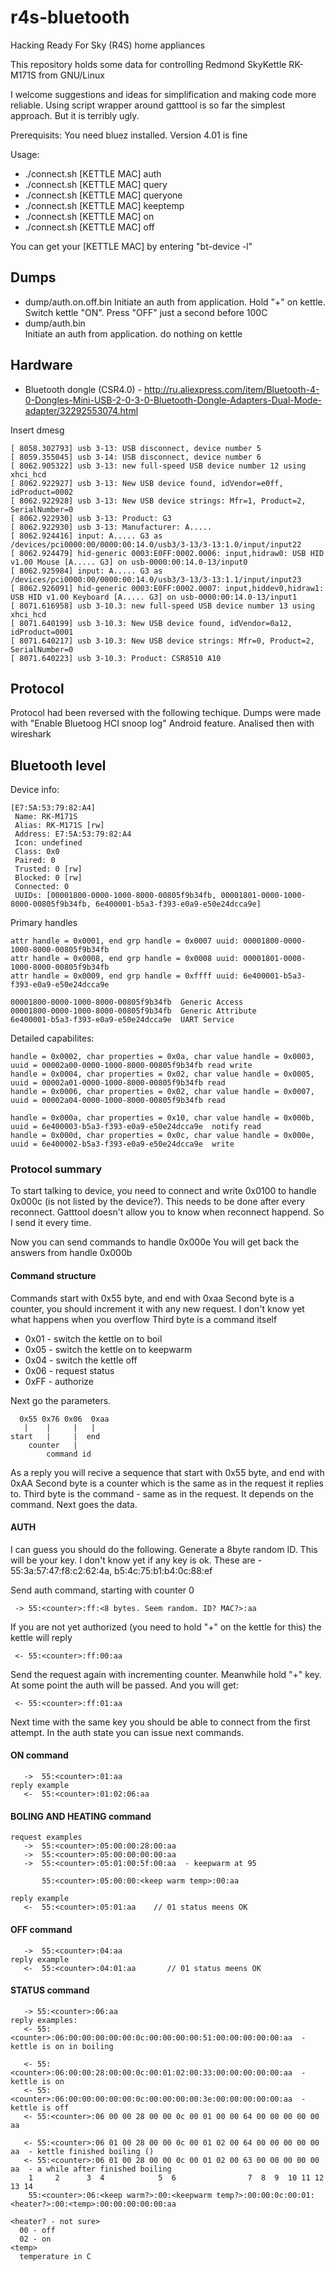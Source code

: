 # r4s-bluetooth
Hacking Ready For Sky (R4S) home appliances

This repository holds some data for controlling Redmond SkyKettle RK-M171S from GNU/Linux

I welcome suggestions and ideas for simplification and making code more reliable.
Using script wrapper around gatttool is so far the simplest approach. But it is terribly ugly.

Prerequisits:
   You need bluez installed. Version 4.01 is fine

Usage: 
*   ./connect.sh [KETTLE MAC] auth 
*   ./connect.sh [KETTLE MAC] query
*   ./connect.sh [KETTLE MAC] queryone
*   ./connect.sh [KETTLE MAC] keeptemp <temp>
*   ./connect.sh [KETTLE MAC] on
*   ./connect.sh [KETTLE MAC] off

You can get your  [KETTLE MAC] by entering "bt-device -l" 

## Dumps 

* dump/auth.on.off.bin 
    Initiate an auth from application. Hold "+" on kettle. Switch kettle "ON". Press "OFF" just a second before 100C
* dump/auth.bin  
    Initiate an auth from application. do nothing on kettle

## Hardware

* Bluetooth dongle (CSR4.0) - http://ru.aliexpress.com/item/Bluetooth-4-0-Dongles-Mini-USB-2-0-3-0-Bluetooth-Dongle-Adapters-Dual-Mode-adapter/32292553074.html 

Insert dmesg
```
[ 8058.302793] usb 3-13: USB disconnect, device number 5
[ 8059.355045] usb 3-14: USB disconnect, device number 6
[ 8062.905322] usb 3-13: new full-speed USB device number 12 using xhci_hcd
[ 8062.922927] usb 3-13: New USB device found, idVendor=e0ff, idProduct=0002
[ 8062.922928] usb 3-13: New USB device strings: Mfr=1, Product=2, SerialNumber=0
[ 8062.922930] usb 3-13: Product: G3
[ 8062.922930] usb 3-13: Manufacturer: A.....
[ 8062.924416] input: A..... G3 as /devices/pci0000:00/0000:00:14.0/usb3/3-13/3-13:1.0/input/input22
[ 8062.924479] hid-generic 0003:E0FF:0002.0006: input,hidraw0: USB HID v1.00 Mouse [A..... G3] on usb-0000:00:14.0-13/input0
[ 8062.925984] input: A..... G3 as /devices/pci0000:00/0000:00:14.0/usb3/3-13/3-13:1.1/input/input23
[ 8062.926091] hid-generic 0003:E0FF:0002.0007: input,hiddev0,hidraw1: USB HID v1.00 Keyboard [A..... G3] on usb-0000:00:14.0-13/input1
[ 8071.616958] usb 3-10.3: new full-speed USB device number 13 using xhci_hcd
[ 8071.640199] usb 3-10.3: New USB device found, idVendor=0a12, idProduct=0001
[ 8071.640217] usb 3-10.3: New USB device strings: Mfr=0, Product=2, SerialNumber=0
[ 8071.640223] usb 3-10.3: Product: CSR8510 A10
```

## Protocol 

  Protocol had been reversed with the following techique. Dumps were made with "Enable Bluetoog HCI snoop log" Android feature. Analised then with wireshark
  
## Bluetooth level
 
 Device info:
  
 ```
 [E7:5A:53:79:82:A4]
  Name: RK-M171S
  Alias: RK-M171S [rw]
  Address: E7:5A:53:79:82:A4
  Icon: undefined
  Class: 0x0
  Paired: 0
  Trusted: 0 [rw]
  Blocked: 0 [rw]
  Connected: 0
  UUIDs: [00001800-0000-1000-8000-00805f9b34fb, 00001801-0000-1000-8000-00805f9b34fb, 6e400001-b5a3-f393-e0a9-e50e24dcca9e]
```

Primary handles

```
attr handle = 0x0001, end grp handle = 0x0007 uuid: 00001800-0000-1000-8000-00805f9b34fb
attr handle = 0x0008, end grp handle = 0x0008 uuid: 00001801-0000-1000-8000-00805f9b34fb
attr handle = 0x0009, end grp handle = 0xffff uuid: 6e400001-b5a3-f393-e0a9-e50e24dcca9e

00001800-0000-1000-8000-00805f9b34fb  Generic Access
00001800-0000-1000-8000-00805f9b34fb  Generic Attribute
6e400001-b5a3-f393-e0a9-e50e24dcca9e  UART Service
```

Detailed capabilites:

```
handle = 0x0002, char properties = 0x0a, char value handle = 0x0003, uuid = 00002a00-0000-1000-8000-00805f9b34fb read write
handle = 0x0004, char properties = 0x02, char value handle = 0x0005, uuid = 00002a01-0000-1000-8000-00805f9b34fb read
handle = 0x0006, char properties = 0x02, char value handle = 0x0007, uuid = 00002a04-0000-1000-8000-00805f9b34fb read

handle = 0x000a, char properties = 0x10, char value handle = 0x000b, uuid = 6e400003-b5a3-f393-e0a9-e50e24dcca9e  notify read
handle = 0x000d, char properties = 0x0c, char value handle = 0x000e, uuid = 6e400002-b5a3-f393-e0a9-e50e24dcca9e  write
```
   

### Protocol summary

To start talking to device, you need to connect and write 0x0100 to handle 0x000c (is not listed by the device?).
This needs to be done after every reconnect.
Gatttool doesn't allow you to know when reconnect happend. So I send it every time.

Now you can send commands to handle 0x000e
You will get back the answers from handle 0x000b

#### Command structure

Commands start with 0x55 byte, and end with 0xaa
Second byte is a counter, you should increment it with any new request. I don't know yet what happens when you overflow
Third byte is a command itself
 * 0x01 - switch the kettle on to boil
 * 0x05 - switch the kettle on to keepwarm
 * 0x04 - switch the kettle off
 * 0x06 - request status
 * 0xFF - authorize
 
 
Next go the parameters.

```
  0x55 0x76 0x06  0xaa
   |    |     |   |
start   |     |  end
    counter   |
        command id
```

As a reply you will recive a sequence that start with 0x55 byte, and end with 0xAA
Second byte is a counter which is the same as in the request it replies to.
Third byte is the command - same as in the request. It depends on the command.
Next goes the data.

#### AUTH
 I can guess you should do the following. Generate a 8byte random ID. This will be your key. 
 I don't know yet if any key is ok. These are - 55:3a:57:47:f8:c2:62:4a, b5:4c:75:b1:b4:0c:88:ef
 
 Send auth command, starting with counter 0

```
 -> 55:<counter>:ff:<8 bytes. Seem random. ID? MAC?>:aa
```

If you are not yet authorized (you need to hold "+" on the kettle for this) the kettle will reply

```
 <- 55:<counter>:ff:00:aa  
```
Send the request again with incrementing counter. Meanwhile hold "+" key. At some point the auth will be passed. And you will get:
   
```
 <- 55:<counter>:ff:01:aa  
```
    
Next time with the same key you should be able to connect from the first attempt.
In the auth state you can issue next commands.

#### ON command

```
   ->  55:<counter>:01:aa
reply example
   <-  55:<counter>:01:02:06:aa
```

#### BOLING AND HEATING command
```
request examples
   ->  55:<counter>:05:00:00:28:00:aa
   ->  55:<counter>:05:00:00:00:00:aa
   ->  55:<counter>:05:01:00:5f:00:aa  - keepwarm at 95
   
       55:<counter>:05:00:00:<keep warm temp>:00:aa
   
reply example   
   <-  55:<counter>:05:01:aa    // 01 status meens OK
```

#### OFF command
```
   ->  55:<counter>:04:aa
reply example   
   <-  55:<counter>:04:01:aa       // 01 status meens OK
```

#### STATUS command
```
   -> 55:<counter>:06:aa 
reply examples:
   <- 55:<counter>:06:00:00:00:00:00:0c:00:00:00:00:51:00:00:00:00:00:aa  - kettle is on in boiling 

   <- 55:<counter>:06:00:00:28:00:00:0c:00:01:02:00:33:00:00:00:00:00:aa  - kettle is on
   <- 55:<counter>:06:00:00:00:00:00:0c:00:00:00:00:3e:00:00:00:00:00:aa  - kettle is off
   <- 55:<counter>:06 00 00 28 00 00 0c 00 01 00 00 64 00 00 00 00 00 aa
   
   <- 55:<counter>:06 01 00 28 00 00 0c 00 01 02 00 64 00 00 00 00 00 aa  - kettle finished boiling ()
   <- 55:<counter>:06 01 00 28 00 00 0c 00 01 02 00 63 00 00 00 00 00 aa  - a while after finished boiling
	1     2      3  4            5  6                7  8  9  10 11 12        13 14 
	55:<counter>:06:<keep warm?>:00:<keepwarm temp?>:00:00:0c:00:01:<heater?>:00:<temp>:00:00:00:00:00:aa

<heater? - not sure>  
  00 - off
  02 - on
<temp>
  temperature in C

```


